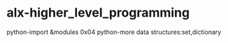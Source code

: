 # alx-higher_level_programming
python-import &modules
0x04 python-more data structures:set,dictionary
